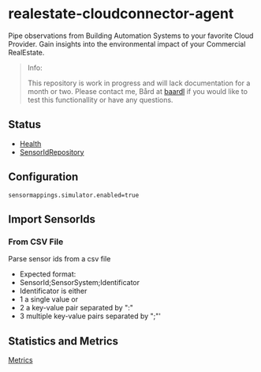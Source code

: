 # realestate-cloudconnector-agent
Pipe observations from Building Automation Systems to your favorite Cloud Provider. Gain insights into the environmental impact of your Commercial RealEstate.

> Info:
> 
> This repository is work in progress and will lack documentation for a month or two.
> Please contact me, Bård at [baardl](https://github.com/baardl) if you would like to test this functionallity or have any questions.
> 
>
## Status

* [Health](http://localhost:8083/cloudconnector/health)
* [SensorIdRepository](http://localhost:8083/cloudconnector/repository/sensorids)

## Configuration
``` 
sensormappings.simulator.enabled=true
```

## Import SensorIds
### From CSV File
Parse sensor ids from a csv file
* Expected format:
* SensorId;SensorSystem;Identificator
* Identificator is either
*  1 a single value or
*  2 a key-value pair separated by ":"
*  3 multiple key-value pairs separated by ";"'

## Statistics and Metrics

[Metrics](http://localhost:8083/admin/metrics/app/*)
